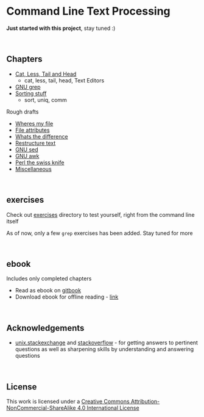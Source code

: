 # <a name="command-line-text-processing"></a>Command Line Text Processing

**Just started with this project**, stay tuned :)

<br>

## <a name="chapters"></a>Chapters

* [Cat, Less, Tail and Head](./tail_less_cat_head.md)
    * cat, less, tail, head, Text Editors
* [GNU grep](./gnu_grep.md)
* [Sorting stuff](./sorting_stuff.md)
    * sort, uniq, comm

Rough drafts

* [Wheres my file](./wheres_my_file.md)
* [File attributes](./file_attributes.md)
* [Whats the difference](./whats_the_difference.md)
* [Restructure text](./restructure_text.md)
* [GNU sed](./gnu_sed.md)
* [GNU awk](./gnu_awk.md)
* [Perl the swiss knife](./perl_the_swiss_knife.md)
* [Miscellaneous](./miscellaneous.md) 

<br>

## <a name="exercises"></a>exercises

Check out [exercises](./exercises) directory to test yourself, right from the command line itself

As of now, only a few `grep` exercises has been added. Stay tuned for more

<br>

## <a name="ebook"></a>ebook

Includes only completed chapters

* Read as ebook on [gitbook](https://learnbyexample.gitbooks.io/command-line-text-processing/content/)
* Download ebook for offline reading - [link](https://www.gitbook.com/book/learnbyexample/command-line-text-processing/details)

<br>

## <a name="acknowledgements"></a>Acknowledgements

* [unix.stackexchange](https://unix.stackexchange.com/) and [stackoverflow](https://stackoverflow.com/) - for getting answers to pertinent questions as well as sharpening skills by understanding and answering questions

<br>

## <a name="license"></a>License

This work is licensed under a [Creative Commons Attribution-NonCommercial-ShareAlike 4.0 International License](https://creativecommons.org/licenses/by-nc-sa/4.0/)
